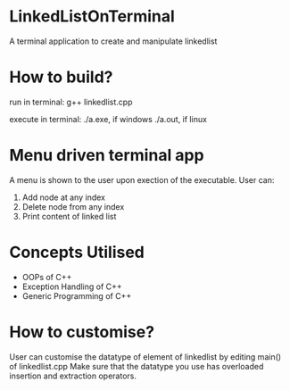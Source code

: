 # LinkedListOnTerminal
A terminal application to create and manipulate linkedlist

# How to build?
run in terminal:
g++ linkedlist.cpp

execute in terminal:
./a.exe, if windows
./a.out, if linux

# Menu driven terminal app
A menu is shown to the user upon exection of the executable. User can:
1. Add node at any index
2. Delete node from any index
3. Print content of linked list

# Concepts Utilised
- OOPs of C++
- Exception Handling of C++
- Generic Programming of C++

# How to customise?
User can customise the datatype of element of linkedlist by editing main() of linkedlist.cpp
Make sure that the datatype you use has overloaded insertion and extraction operators.

